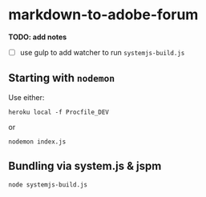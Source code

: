 # markdown-to-adobe-forum

**TODO: add notes** 

- [ ] use gulp to add watcher to run `systemjs-build.js`



## Starting with `nodemon`

Use either: 

    heroku local -f Procfile_DEV
    
or
    
    nodemon index.js
    
    
## Bundling via system.js & jspm

    node systemjs-build.js
    
